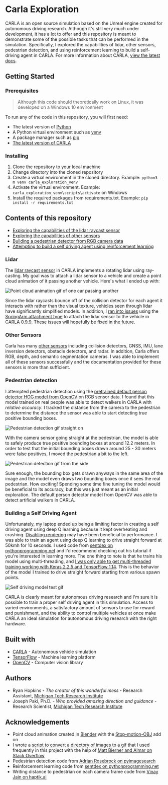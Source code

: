 # Carla Exploration

CARLA is an open source simulation based on the Unreal engine created for autonomous driving research. Although it's still very much under development, it has a lot to offer and this repository is meant to demonstrate some of the possible tasks that can be performed in the simulation. Specifically, I explored the capabilities of lidar, other sensors, pedestrian detection, and using reinforcement learning to build a self-driving agent in CARLA. For more information about CARLA, [view the latest docs](https://carla.readthedocs.io/en/latest/).

## Getting Started

### Prerequisites
> Although this code should theoretically work on Linux, it was developed on a Windows 10 environment

To run any of the code in this repository, you will first need: 
- The latest version of [Python](https://www.python.org/downloads/)
- A Python virtual environment such as [venv](https://docs.python.org/3/tutorial/venv.html)
- A package manager such as [pip](https://pip.pypa.io/en/stable/)
- [The latest version of CARLA](https://github.com/carla-simulator/carla/blob/master/Docs/download.md)

### Installing

1. Clone the repository to your local machine
2. Change directory into the cloned repository
3. Create a virtual environment in the cloned directory. Example: `python3 -m venv carla_exploration_venv`
4. Activate the virtual environment. Example: `carla_exploration_venv\scripts\activate` on Windows
5. Install the required packages from requirements.txt. Example: `pip install -r requirements.txt`

## Contents of this repository
- [Exploring the capabilities of the lidar raycast sensor](#lidar)
- [Exploring the capabilities of other sensors](#other-sensors)
- [Building a pedestrian detector from RGB camera data](#pedestrian-detection)
- [Attempting to build a self driving agent using reinforcement learning](#building-a-self-driving-agent)

### Lidar
The [lidar raycast sensor](https://carla.readthedocs.io/en/stable/cameras_and_sensors/#ray-cast-based-lidar]) in CARLA implements a rotating lidar using ray-casting. My goal was to attach a lidar sensor to a vehicle and create a point cloud animation of it passing another vehicle. Here's what I ended up with:

![Point cloud animation gif of one car passing another](sensor_output/passing_animation.gif)

Since the lidar raycasts bounce off of the collision detector for each agent it interacts with rather than the visual texture, vehicles seen through lidar have significantly simplified models. In addition, I [ran into issues](https://github.com/carla-simulator/carla/issues/2842) using the [SpringArm attachment type](https://docs.unrealengine.com/en-US/Gameplay/HowTo/UsingCameras/SpringArmComponents/index.html) to attach the lidar sensor to the vehicle in CARLA 0.9.9. These issues will hopefully be fixed in the future.

### Other Sensors
Carla has many [other sensors](https://carla.readthedocs.io/en/stable/cameras_and_sensors/) including collision detectors, GNSS, IMU, lane inversion detectors, obstacle detectors, and radar. In addition, Carla offers RGB, depth, and semantic segmentation cameras. I was able to implement all of these sensors successfully and the documentation provided for these sensors is more than sufficient.

### Pedestrian detection

I attempted pedestrian detection using the [pretrained default person detector HOG model from OpenCV](https://docs.opencv.org/2.4/modules/gpu/doc/object_detection.html?highlight=peopledetect#gpu-hogdescriptor-getdefaultpeopledetector) on RGB sensor data. I found that this model trained on real people was able to detect walkers in CARLA with *relative accuracy*. I tracked the distance from the camera to the pedestrian to determine the distance the sensor was able to start detecting true positive bounding boxes.

![Pedestrian detection gif straight on](sensor_output/pedestrian_detection_straight_on.gif)

With the camera sensor going straight at the pedestrian, the model is able to safely produce true positive bounding boxes at around 12.2 meters. In order to test that the initial bounding boxes drawn around 25 - 30 meters were false positives, I moved the pedestrian a bit to the left.

![Pedestrian detection gif from the side](sensor_output/pedestrian_detection.gif)

Sure enough, the bounding box gets drawn anyways in the same area of the image and the model even draws two bounding boxes once it sees the real pedestrian. How exciting! Spending some time fine tuning the model would be beneficial to its accuracy, but this was just meant as an initial exploration. The default person detector model from OpenCV was able to detect artificial walkers in CARLA.

### Building a Self Driving Agent

Unfortunately, my laptop ended up being a limiting factor in creating a self driving agent using deep Q learning because it kept overheating and crashing. [Disabling rendering](https://carla.readthedocs.io/en/latest/adv_rendering_options/) may have been beneficial to performance. I was able to train an agent using deep Q learning to drive straight forward at 50kmh for 10 seconds. I used code from [sentdex on pythonprogramming.net](https://pythonprogramming.net/introduction-self-driving-autonomous-cars-carla-python/) and I'd recommend checking out his tutorial if you're interested in learning more. The one thing to note is that he trains his model using multi-threading, and [I was only able to get multi-threaded training working with Keras 2.2.5 and TensorFlow 1.14](https://github.com/keras-team/keras/issues/13353). This is the behavior of the model I trained to drive straight forward starting from various spawn points.

![Self driving model test gif](sensor_output/self_driving_test.gif)

CARLA is clearly meant for autonomous driving research and I'm sure it is possible to train a proper self driving agent in this simulation. Access to varied environments, a satisfactory amount of sensors to use for reward and punishment, and the ability to control multiple vehicles at once make CARLA an ideal simulation for autonomous driving research with the right hardware.

## Built with 
- [CARLA](https://carla.org/) - Autonomous vehicle simulation
- [TensorFlow](https://www.tensorflow.org/) - Machine learning platform
- [OpenCV](https://opencv.org/) - Computer vision library

## Authors
- Ryan Hopkins - *The creator of this wonderful mess* - Research Assistant, [Michigan Tech Research Institute](https://www.mtu.edu/mtri/)
- Joseph Paki, Ph.D. - *Who provided amazing direction and guidance* - Research Scientist, [Michigan Tech Research Institute](https://www.mtu.edu/mtri/)

## Acknowledgements
- Point cloud animation created in [Blender](https://www.blender.org/) with the [Stop-motion-OBJ](https://github.com/neverhood311/Stop-motion-OBJ) add on
- I wrote a [script to convert a directory of images to a gif](https://github.com/RyanHopkins7/images_to_gif) that I used frequently in this project with the help of [Matt Bierner and Almar on Stack Overflow](https://stackoverflow.com/questions/753190/programmatically-generate-video-or-animated-gif-in-python)
- Pedestrian detection code from [Adrian Rosebrock on pyimagesearch](https://www.pyimagesearch.com/2015/11/09/pedestrian-detection-opencv/)
- Reinforcement learning code from [sentdex on pythonprogramming.net](https://pythonprogramming.net/introduction-self-driving-autonomous-cars-carla-python/)
- Writing distance to pedestrian on each camera frame code from [Vinay Jain on haptik.ai](https://haptik.ai/tech/putting-text-on-image-using-python/)
